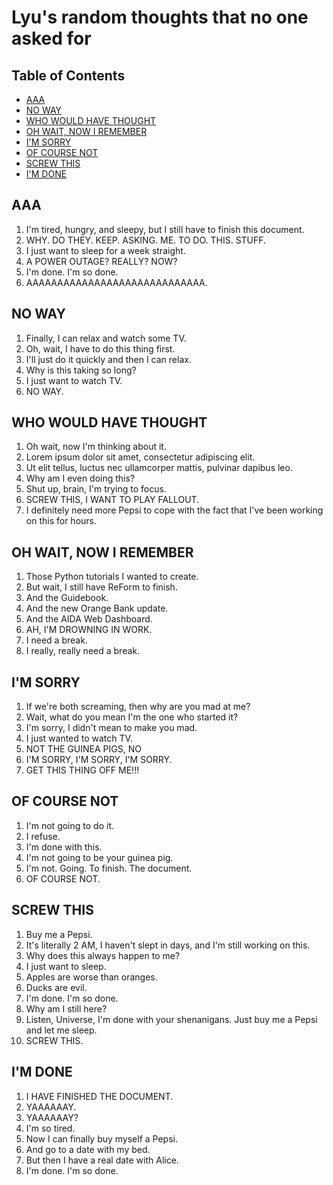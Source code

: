 # Lyu's random thoughts that no one asked for

## Table of Contents

- [AAA](#aaa)
- [NO WAY](#no-way)
- [WHO WOULD HAVE THOUGHT](#who-would-have-thought)
- [OH WAIT, NOW I REMEMBER](#oh-wait-now-i-remember)
- [I'M SORRY](#im-sorry)
- [OF COURSE NOT](#of-course-not)
- [SCREW THIS](#screw-this)
- [I'M DONE](#im-done)

## AAA

1. I'm tired, hungry, and sleepy, but I still have to finish this document.
2. WHY. DO THEY. KEEP. ASKING. ME. TO DO. THIS. STUFF.
3. I just want to sleep for a week straight.
4. A POWER OUTAGE? REALLY? NOW?
5. I'm done. I'm so done.
6. AAAAAAAAAAAAAAAAAAAAAAAAAAAAA.

## NO WAY

1. Finally, I can relax and watch some TV.
2. Oh, wait, I have to do this thing first.
3. I'll just do it quickly and then I can relax.
4. Why is this taking so long?
5. I just want to watch TV.
6. NO WAY.

## WHO WOULD HAVE THOUGHT

1. Oh wait, now I'm thinking about it.
2. Lorem ipsum dolor sit amet, consectetur adipiscing elit.
3. Ut elit tellus, luctus nec ullamcorper mattis, pulvinar dapibus leo.
4. Why am I even doing this?
5. Shut up, brain, I'm trying to focus.
6. SCREW THIS, I WANT TO PLAY FALLOUT.
7. I definitely need more Pepsi to cope with the fact that I've been working on this for hours. 

## OH WAIT, NOW I REMEMBER

1. Those Python tutorials I wanted to create.
2. But wait, I still have ReForm to finish.
3. And the Guidebook.
4. And the new Orange Bank update.
5. And the AIDA Web Dashboard.
6. AH, I'M DROWNING IN WORK.
7. I need a break.
8. I really, really need a break.

## I'M SORRY

1. If we're both screaming, then why are you mad at me?
2. Wait, what do you mean I'm the one who started it?
3. I'm sorry, I didn't mean to make you mad.    
4. I just wanted to watch TV.
5. NOT THE GUINEA PIGS, NO
6. I'M SORRY, I'M SORRY, I'M SORRY.
7. GET THIS THING OFF ME!!!

## OF COURSE NOT

1. I'm not going to do it.
2. I refuse.
3. I'm done with this.
4. I'm not going to be your guinea pig.
5. I'm not. Going. To finish. The document.
6. OF COURSE NOT.

## SCREW THIS

1. Buy me a Pepsi.
2. It's literally 2 AM, I haven't slept in days, and I'm still working on this.
3. Why does this always happen to me?
4. I just want to sleep.
5. Apples are worse than oranges.
6. Ducks are evil.
7. I'm done. I'm so done.
8. Why am I still here?
9. Listen, Universe, I'm done with your shenanigans. Just buy me a Pepsi and let me sleep.
10. SCREW THIS.

## I'M DONE

1. I HAVE FINISHED THE DOCUMENT.
2. YAAAAAAY.
3. YAAAAAAY?
4. I'm so tired.
5. Now I can finally buy myself a Pepsi.
6. And go to a date with my bed.
7. But then I have a real date with Alice.
8. I'm done. I'm so done.